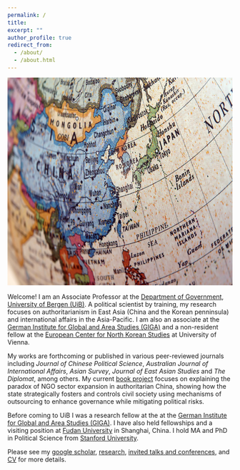 ```yaml
---
permalink: /
title:
excerpt: ""
author_profile: true
redirect_from:
  - /about/
  - /about.html
---
```

<img src="https://github.com/ehsong/ehsong.github.io/blob/master/images/east_asia_resized.jpg?raw=true" width="700" height="466">

Welcome! I am an Associate Professor at the [Department of Government](https://www.uib.no/en/gov), [University of Bergen (UiB)](https://www.uib.no/en). A political scientist by training, my research focuses on authoritarianism in East Asia (China and the Korean penninsula) and international affairs in the Asia-Pacific. I am also an associate at the [German Institute for Global and Area Studies (GIGA)](https://www.giga-hamburg.de/en/) and a non-resident fellow at the [European Center for North Korean Studies](https://ecnk.univie.ac.at/) at University of Vienna.

My works are forthcoming or published in various peer-reviewed journals including *Journal of Chinese Political Science*, *Australian Journal of International Affairs*, *Asian Survey*, *Journal of East Asian Studies* and *The Diplomat*, among others. My current [book project](https://esthersong.org/book/) focuses on explaining the paradox of NGO sector expansion in authoritarian China, showing how the state strategically fosters and controls civil society using mechanisms of outsourcing to enhance governance while mitigating political risks.

Before coming to UiB I was a research fellow at the at the [German Institute for Global and Area Studies (GIGA)](https://www.giga-hamburg.de/en/). I have also held fellowships and a visiting position at [Fudan University](https://www.fudan.edu.cn/en/) in Shanghai, China. I hold MA and PhD in Political Science from [Stanford University](https://stanford.edu).

Please see my [google scholar](https://scholar.google.com/citations?user=0TXDcZUAAAAJ&hl=en), [research](https://ehsong.github.io/research/), [invited talks and conferences](https://ehsong.github.io/talks/), and [CV](https://ehsong.github.io/cv/) for more details.

